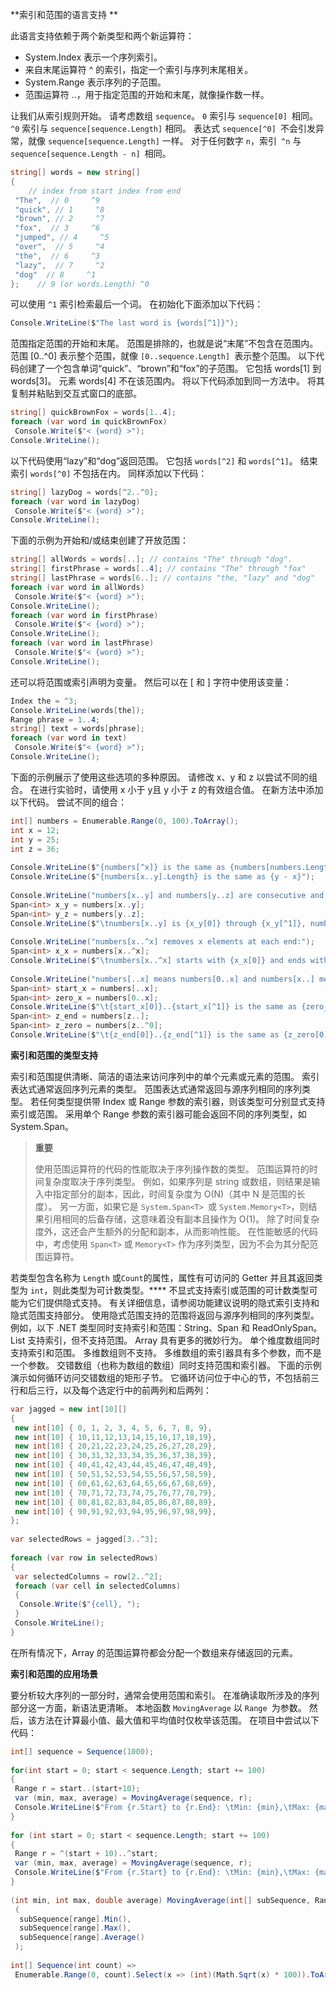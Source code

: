 **索引和范围的语言支持
**

此语言支持依赖于两个新类型和两个新运算符：

- System.Index 表示一个序列索引。
- 来自末尾运算符 ^ 的索引，指定一个索引与序列末尾相关。
- System.Range 表示序列的子范围。
- 范围运算符 ..，用于指定范围的开始和末尾，就像操作数一样。

让我们从索引规则开始。 请考虑数组 `sequence`。 `0` 索引与 `sequence[0] `相同。 `^0` 索引与 `sequence[sequence.Length]` 相同。 表达式 `sequence[^0] `不会引发异常，就像 `sequence[sequence.Length]` 一样。 对于任何数字 `n`，索引` ^n` 与 `sequence[sequence.Length - n] `相同。

```C#
string[] words = new string[]
{
    // index from start index from end
 "The",  // 0     ^9
 "quick", // 1     ^8
 "brown", // 2     ^7
 "fox",  // 3     ^6
 "jumped", // 4     ^5
 "over",  // 5     ^4
 "the",  // 6     ^3
 "lazy",  // 7     ^2
 "dog"  // 8     ^1
};    // 9 (or words.Length) ^0
```

可以使用 `^1` 索引检索最后一个词。 在初始化下面添加以下代码：

```C#
Console.WriteLine($"The last word is {words[^1]}");
```

范围指定范围的开始和末尾。 范围是排除的，也就是说“末尾”不包含在范围内。 范围 [0..^0] 表示整个范围，就像 `[0..sequence.Length] `表示整个范围。
以下代码创建了一个包含单词“quick”、“brown”和“fox”的子范围。 它包括 words[1] 到 words[3]。 元素 words[4] 不在该范围内。 将以下代码添加到同一方法中。 将其复制并粘贴到交互式窗口的底部。

```c#
string[] quickBrownFox = words[1..4];
foreach (var word in quickBrownFox)
 Console.Write($"< {word} >");
Console.WriteLine();
```

以下代码使用“lazy”和“dog”返回范围。 它包括 `words[^2]` 和 `words[^1]`。 结束索引 `words[^0]` 不包括在内。 同样添加以下代码：

```C#
string[] lazyDog = words[^2..^0];
foreach (var word in lazyDog)
 Console.Write($"< {word} >");
Console.WriteLine();
```

下面的示例为开始和/或结束创建了开放范围：

```c#
string[] allWords = words[..]; // contains "The" through "dog".
string[] firstPhrase = words[..4]; // contains "The" through "fox"
string[] lastPhrase = words[6..]; // contains "the, "lazy" and "dog"
foreach (var word in allWords)
 Console.Write($"< {word} >");
Console.WriteLine();
foreach (var word in firstPhrase)
 Console.Write($"< {word} >");
Console.WriteLine();
foreach (var word in lastPhrase)
 Console.Write($"< {word} >");
Console.WriteLine();
```

还可以将范围或索引声明为变量。 然后可以在 [ 和 ] 字符中使用该变量：

```c#
Index the = ^3;
Console.WriteLine(words[the]);
Range phrase = 1..4;
string[] text = words[phrase];
foreach (var word in text)
 Console.Write($"< {word} >");
Console.WriteLine();
```

下面的示例展示了使用这些选项的多种原因。 请修改 x、y 和 z 以尝试不同的组合。 在进行实验时，请使用 x 小于 y且 y 小于 z 的有效组合值。 在新方法中添加以下代码。 尝试不同的组合：

```C#
int[] numbers = Enumerable.Range(0, 100).ToArray();
int x = 12;
int y = 25;
int z = 36;
 
Console.WriteLine($"{numbers[^x]} is the same as {numbers[numbers.Length - x]}");
Console.WriteLine($"{numbers[x..y].Length} is the same as {y - x}");
 
Console.WriteLine("numbers[x..y] and numbers[y..z] are consecutive and disjoint:");
Span<int> x_y = numbers[x..y];
Span<int> y_z = numbers[y..z];
Console.WriteLine($"\tnumbers[x..y] is {x_y[0]} through {x_y[^1]}, numbers[y..z] is {y_z[0]} through {y_z[^1]}");
 
Console.WriteLine("numbers[x..^x] removes x elements at each end:");
Span<int> x_x = numbers[x..^x];
Console.WriteLine($"\tnumbers[x..^x] starts with {x_x[0]} and ends with {x_x[^1]}");
 
Console.WriteLine("numbers[..x] means numbers[0..x] and numbers[x..] means numbers[x..^0]");
Span<int> start_x = numbers[..x];
Span<int> zero_x = numbers[0..x];
Console.WriteLine($"\t{start_x[0]}..{start_x[^1]} is the same as {zero_x[0]}..{zero_x[^1]}");
Span<int> z_end = numbers[z..];
Span<int> z_zero = numbers[z..^0];
Console.WriteLine($"\t{z_end[0]}..{z_end[^1]} is the same as {z_zero[0]}..{z_zero[^1]}");
```

**索引和范围的类型支持**

索引和范围提供清晰、简洁的语法来访问序列中的单个元素或元素的范围。 索引表达式通常返回序列元素的类型。 范围表达式通常返回与源序列相同的序列类型。
若任何类型提供带 Index 或 Range 参数的索引器，则该类型可分别显式支持索引或范围。 采用单个 Range 参数的索引器可能会返回不同的序列类型，如 System.Span<T>。

> **重要**
>
> 使用范围运算符的代码的性能取决于序列操作数的类型。
> 范围运算符的时间复杂度取决于序列类型。 例如，如果序列是 string 或数组，则结果是输入中指定部分的副本，因此，时间复杂度为 O(N)（其中 N 是范围的长度）。 另一方面，如果它是 `System.Span<T> `或 `System.Memory<T>`，则结果引用相同的后备存储，这意味着没有副本且操作为 O(1)。
> 除了时间复杂度外，这还会产生额外的分配和副本，从而影响性能。 在性能敏感的代码中，考虑使用 `Span<T>` 或 `Memory<T>` 作为序列类型，因为不会为其分配范围运算符。



若类型包含名称为 `Length` 或` Count `的属性，属性有可访问的 Getter 并且其返回类型为 `int`，则此类型为可计数类型。**** 不显式支持索引或范围的可计数类型可能为它们提供隐式支持。 有关详细信息，请参阅功能建议说明的隐式索引支持和隐式范围支持部分。 使用隐式范围支持的范围将返回与源序列相同的序列类型。
例如，以下 .NET 类型同时支持索引和范围：String、Span<T> 和 ReadOnlySpan<T>。 List<T> 支持索引，但不支持范围。
Array 具有更多的微妙行为。 单个维度数组同时支持索引和范围。 多维数组则不支持。 多维数组的索引器具有多个参数，而不是一个参数。 交错数组（也称为数组的数组）同时支持范围和索引器。 下面的示例演示如何循环访问交错数组的矩形子节。 它循环访问位于中心的节，不包括前三行和后三行，以及每个选定行中的前两列和后两列：

```C#
var jagged = new int[10][]
{
 new int[10] { 0, 1, 2, 3, 4, 5, 6, 7, 8, 9},
 new int[10] { 10,11,12,13,14,15,16,17,18,19},
 new int[10] { 20,21,22,23,24,25,26,27,28,29},
 new int[10] { 30,31,32,33,34,35,36,37,38,39},
 new int[10] { 40,41,42,43,44,45,46,47,48,49},
 new int[10] { 50,51,52,53,54,55,56,57,58,59},
 new int[10] { 60,61,62,63,64,65,66,67,68,69},
 new int[10] { 70,71,72,73,74,75,76,77,78,79},
 new int[10] { 80,81,82,83,84,85,86,87,88,89},
 new int[10] { 90,91,92,93,94,95,96,97,98,99},
};
 
var selectedRows = jagged[3..^3];
 
foreach (var row in selectedRows)
{
 var selectedColumns = row[2..^2];
 foreach (var cell in selectedColumns)
 {
  Console.Write($"{cell}, ");
 }
 Console.WriteLine();
}
```

在所有情况下，Array 的范围运算符都会分配一个数组来存储返回的元素。

**索引和范围的应用场景**

要分析较大序列的一部分时，通常会使用范围和索引。 在准确读取所涉及的序列部分这一方面，新语法更清晰。 本地函数 `MovingAverage` 以 `Range `为参数。 然后，该方法在计算最小值、最大值和平均值时仅枚举该范围。 在项目中尝试以下代码：

```C#
int[] sequence = Sequence(1000);
 
for(int start = 0; start < sequence.Length; start += 100)
{
 Range r = start..(start+10);
 var (min, max, average) = MovingAverage(sequence, r);
 Console.WriteLine($"From {r.Start} to {r.End}: \tMin: {min},\tMax: {max},\tAverage: {average}");
}
 
for (int start = 0; start < sequence.Length; start += 100)
{
 Range r = ^(start + 10)..^start;
 var (min, max, average) = MovingAverage(sequence, r);
 Console.WriteLine($"From {r.Start} to {r.End}: \tMin: {min},\tMax: {max},\tAverage: {average}");
}
 
(int min, int max, double average) MovingAverage(int[] subSequence, Range range) =>
 (
  subSequence[range].Min(),
  subSequence[range].Max(),
  subSequence[range].Average()
 );
 
int[] Sequence(int count) =>
 Enumerable.Range(0, count).Select(x => (int)(Math.Sqrt(x) * 100)).ToArray();
```